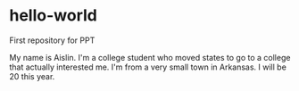 # hello-world
First repository for PPT

My name is Aislin.
I'm a college student who moved states to go to a college that actually interested me.
I'm from a very small town in Arkansas.
I will be 20 this year.
